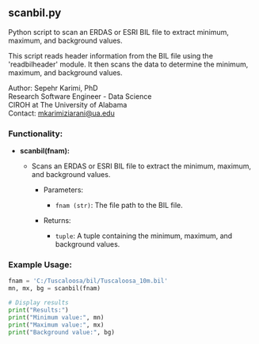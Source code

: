 ## scanbil.py

Python script to scan an ERDAS or ESRI BIL file to extract minimum, maximum, and background values.

This script reads header information from the BIL file using the 'readbilheader' module.
It then scans the data to determine the minimum, maximum, and background values.

Author: Sepehr Karimi, PhD  
Research Software Engineer - Data Science  
CIROH at The University of Alabama  
Contact: mkarimiziarani@ua.edu

### Functionality:

- **scanbil(fnam):**
  - Scans an ERDAS or ESRI BIL file to extract the minimum, maximum, and background values.
  
    - Parameters:
      - `fnam (str)`: The file path to the BIL file.
      
    - Returns:
      - `tuple`: A tuple containing the minimum, maximum, and background values.

### Example Usage:
```python
fnam = 'C:/Tuscaloosa/bil/Tuscaloosa_10m.bil'
mn, mx, bg = scanbil(fnam)

# Display results
print("Results:")
print("Minimum value:", mn)
print("Maximum value:", mx)
print("Background value:", bg)
